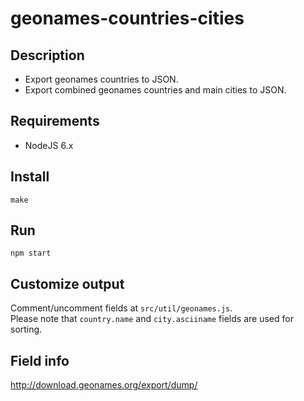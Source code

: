 # geonames-countries-cities

## Description

- Export geonames countries to JSON.  
- Export combined geonames countries and main cities to JSON.

## Requirements

- NodeJS 6.x

## Install

`make`

## Run

`npm start`

## Customize output

Comment/uncomment fields at `src/util/geonames.js`.  
Please note that `country.name` and `city.asciiname` fields are used for sorting.

## Field info

http://download.geonames.org/export/dump/
